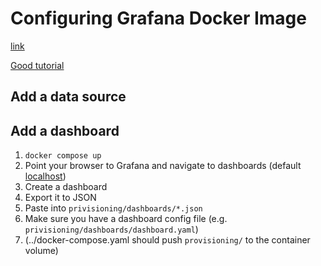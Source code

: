# Configuring Grafana Docker Image

[link](https://grafana.com/docs/grafana/latest/administration/configure-docker/)

[Good tutorial](https://riamf.github.io/posts/dockerized_grafana_setup/)

## Add a data source



## Add a dashboard

1. `docker compose up`
2. Point your browser to Grafana and navigate to dashboards (default [localhost](http://localhost:3000/dashboards))
3. Create a dashboard
4. Export it to JSON
5. Paste into `privisioning/dashboards/*.json`
6. Make sure you have a dashboard config file (e.g. `privisioning/dashboards/dashboard.yaml`)
7. (../docker-compose.yaml should push `provisioning/` to the container volume)
